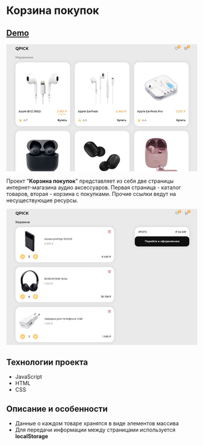 # Корзина покупок

## [Demo](https://devmikealex.github.io/Shopping-cart/)

![timers](docs/assets/main-page.jpg)

Проект "**Корзина покупок**" представляет из себя две страницы интернет-магазина аудио аксессуаров. Первая страница - каталог товаров, вторая - корзина с покупками. Прочие ссылки ведут на несуществующие ресурсы.

![timers](docs/assets/cart.jpg)

## Технологии проекта

- JavaScript
- HTML
- CSS

## Описание и особенности

- Данные о каждом товаре хранятся в виде элементов массива
- Для передачи информации между страницами используется **localStorage**
